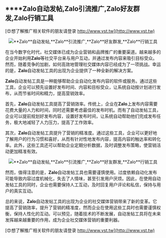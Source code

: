 ## ****Zalo**自动发帖,**Zalo**引流推广,**Zalo**好友群发,**Zalo**行销工具**

[😍想了解推广相关软件的朋友请登录 http://www.vst.tw](http://www.vst.tw)

 <center><img src="https://vst.tw/MP4/tuiguang/png/3.png" alt="**Zalo**自动发帖,**Zalo**引流推广,**Zalo**好友群发,**Zalo**行销工具"></center>

在当今数字化时代，社交媒体已成为企业营销和品牌推广的重要渠道。越来越多的企业开始利用**Zalo**等社交平台来与用户互动，并通过发布内容来吸引目标受众。然而，随着竞争的加剧，如何高效地管理社交媒体内容已经成为了一项挑战。幸运的是，**Zalo**自动发帖工具的出现为企业提供了一种全新的解决方案。

**Zalo**自动发帖工具是一种能够帮助企业自动化发布内容的软件或服务。通过这些工具，企业可以预先设置好发布时间、内容和目标受众，让系统自动按计划进行发布，从而节省时间和精力，提高营销效率。

首先，**Zalo**自动发帖工具提高了营销效率。传统上，企业在**Zalo**上发布内容需要花费大量的人力和时间，同时还需要考虑最佳的发布时机。而有了自动发帖工具，企业可以提前规划好发布内容，设置好发布时间，让系统自动帮助他们完成发布任务，极大地减轻了人力压力，提高了工作效率。

其次，**Zalo**自动发帖工具提升了营销的精准度。通过这些工具，企业可以更好地了解用户的行为习惯和喜好，从而有针对性地发布内容，提高内容的触达率和转化率。此外，这些工具还可以帮助企业定期分析数据，及时调整发布策略，使营销活动更加精准有效。

 <center><img src="https://vst.tw/MP4/tuiguang/png/2.png" alt="**Zalo**自动发帖,**Zalo**引流推广,**Zalo**好友群发,**Zalo**行销工具"></center>

然而，值得注意的是，**Zalo**自动发帖工具也需要谨慎使用。过度依赖自动化发布可能导致内容过度机械化，失去了人情味，甚至引发用户厌烦。因此，在使用自动发帖工具的同时，企业也需要保持人工互动，及时回复用户评论和私信，保持与用户的真实互动。

总的来说，**Zalo**自动发帖工具的出现为企业的社交媒体营销带来了新的变革。它提高了营销效率，提升了营销的精准度，然而企业在使用这些工具时也需要谨慎权衡，保持人性化的互动。可以预见，随着技术的不断发展，自动发帖工具将在未来发挥越来越重要的作用，成为企业社交媒体营销的重要利器。

[😍想了解推广相关软件的朋友请登录 http://www.vst.tw](http://www.vst.tw)



